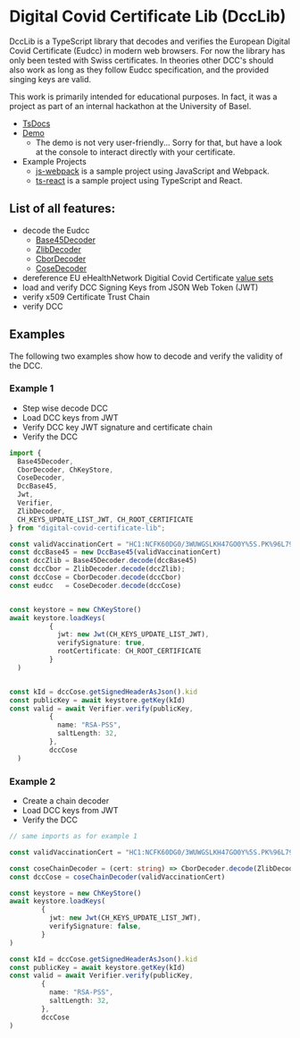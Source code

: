 # Digital Covid Certificate Lib (DccLib)

DccLib is a TypeScript library that decodes and verifies the European Digital Covid Certificate (Eudcc) in modern web
browsers. For now the library has only been tested with Swiss certificates. In theories other DCC's should also work as
long as they follow Eudcc specification, and the provided singing keys are valid.

This work is primarily intended for educational purposes. In fact, it was a project as part of an internal hackathon at
the University of Basel.

- [TsDocs](https://fuubi.github.io/digital-covid-certificate-lib/)
- [Demo](https://fuubi.github.io/digital-covid-certificate-lib/demo)
    - The demo is not very user-friendly... Sorry for that, but have a look at the console to interact directly with your certificate.
- Example Projects
  - [js-webpack](https://github.com/FUUbi/digital-covid-certificate-lib/tree/main/examples/js-webpack)
    is a sample project using JavaScript and Webpack.
  - [ts-react](https://github.com/FUUbi/digital-covid-certificate-lib/tree/main/examples/ts-react) 
    is a sample project using TypeScript and React.
    
    
## List of all features:

- decode the Eudcc 
    - [Base45Decoder](./src/decoder/Base45Decoder.ts)
    - [ZlibDecoder](./src/decoder/ZlibDecoder.ts)
    - [CborDecoder](./src/decoder/CborDecoder.ts)
    - [CoseDecoder](./src/decoder/CoseDecoder.ts)
- dereference EU eHealthNetwork Digitial Covid Certificate [value sets](https://github.com/ehn-dcc-development/ehn-dcc-valuesets)
- load and verify DCC Signing Keys from JSON Web Token (JWT)
- verify x509 Certificate Trust Chain
- verify DCC 

## Examples
The following two examples show how to decode and verify the validity of the DCC.

### Example 1
- Step wise decode DCC
- Load DCC keys from JWT
- Verify DCC key JWT signature and certificate chain 
- Verify the DCC 

```typescript
import {
  Base45Decoder,
  CborDecoder, ChKeyStore,
  CoseDecoder,
  DccBase45,
  Jwt,
  Verifier,
  ZlibDecoder,
  CH_KEYS_UPDATE_LIST_JWT, CH_ROOT_CERTIFICATE
} from "digital-covid-certificate-lib";

const validVaccinationCert = "HC1:NCFK60DG0/3WUWGSLKH47GO0Y%5S.PK%96L79CK-500XK0JCV496F3PYJ-982F3:OR2B8Y50.FK6ZK7:EDOLOPCO8F6%E3.DA%EOPC1G72A6YM86G7/F6/G80X6H%6946746T%6C46/96SF60R6FN8UPC0JCZ69FVCPD0LVC6JD846Y96C463W5307+EDG8F3I80/D6$CBECSUER:C2$NS346$C2%E9VC- CSUE145GB8JA5B$D% D3IA4W5646646-96:96.JCP9EJY8L/5M/5546.96SF63KC.SC4KCD3DX47B46IL6646H*6Z/ER2DD46JH8946JPCT3E5JDLA7$Q69464W51S6..DX%DZJC2/DYOA$$E5$C JC3/D9Z95LEZED1ECW.C8WE2OA3ZAGY8MPCG/DU2DRB8MTA8+9$PC5$CUZC$$5Y$5FBB*10GBH A81QK UV-$SOGD1APAB4$5UV C-EWB4T*6H%QV/DAP9L7J3Y4O/WVI5IW3672HO-HV16IW3JHV-FI%WJCPBI8QTE008I+FPR01MYFA6EBN2SR3H+4KH1M9RCIM2 VV15REG 516N93SS70RBUCH-RJM2JMULZ6*/HBBW7W7:S2BU7T6PRTMF4ALUNEXH3P7 LE0YF0TGE461PBK9TD68HDIT4AIFD9NH14V%GBCONJOV$KN  C+3U-IT$SE-A2V+9UO9WYRJ4HN+M/Z5W$QEDT/8C:88OQ4DXOBBIQ453863NPW0EJXG8$GH1T 38C*UI6T /FCDC%6VLNOA6W6BEYJJUH2Z-SOJO1D7JMALD8 $1%5B.GH$7AQOHZ:K3BNO1"
const dccBase45 = new DccBase45(validVaccinationCert)
const dccZlib = Base45Decoder.decode(dccBase45)
const dccCbor = ZlibDecoder.decode(dccZlib);
const dccCose = CborDecoder.decode(dccCbor)
const eudcc   = CoseDecoder.decode(dccCose)


const keystore = new ChKeyStore()
await keystore.loadKeys(
          {
            jwt: new Jwt(CH_KEYS_UPDATE_LIST_JWT),
            verifySignature: true,
            rootCertificate: CH_ROOT_CERTIFICATE
          }
  )


const kId = dccCose.getSignedHeaderAsJson().kid
const publicKey = await keystore.getKey(kId)
const valid = await Verifier.verify(publicKey,
          {
            name: "RSA-PSS",
            saltLength: 32, 
          },
          dccCose
  )
```

### Example 2
- Create a chain decoder
- Load DCC keys from JWT
- Verify the DCC

```typescript
// same imports as for example 1

const validVaccinationCert = "HC1:NCFK60DG0/3WUWGSLKH47GO0Y%5S.PK%96L79CK-500XK0JCV496F3PYJ-982F3:OR2B8Y50.FK6ZK7:EDOLOPCO8F6%E3.DA%EOPC1G72A6YM86G7/F6/G80X6H%6946746T%6C46/96SF60R6FN8UPC0JCZ69FVCPD0LVC6JD846Y96C463W5307+EDG8F3I80/D6$CBECSUER:C2$NS346$C2%E9VC- CSUE145GB8JA5B$D% D3IA4W5646646-96:96.JCP9EJY8L/5M/5546.96SF63KC.SC4KCD3DX47B46IL6646H*6Z/ER2DD46JH8946JPCT3E5JDLA7$Q69464W51S6..DX%DZJC2/DYOA$$E5$C JC3/D9Z95LEZED1ECW.C8WE2OA3ZAGY8MPCG/DU2DRB8MTA8+9$PC5$CUZC$$5Y$5FBB*10GBH A81QK UV-$SOGD1APAB4$5UV C-EWB4T*6H%QV/DAP9L7J3Y4O/WVI5IW3672HO-HV16IW3JHV-FI%WJCPBI8QTE008I+FPR01MYFA6EBN2SR3H+4KH1M9RCIM2 VV15REG 516N93SS70RBUCH-RJM2JMULZ6*/HBBW7W7:S2BU7T6PRTMF4ALUNEXH3P7 LE0YF0TGE461PBK9TD68HDIT4AIFD9NH14V%GBCONJOV$KN  C+3U-IT$SE-A2V+9UO9WYRJ4HN+M/Z5W$QEDT/8C:88OQ4DXOBBIQ453863NPW0EJXG8$GH1T 38C*UI6T /FCDC%6VLNOA6W6BEYJJUH2Z-SOJO1D7JMALD8 $1%5B.GH$7AQOHZ:K3BNO1"

const coseChainDecoder = (cert: string) => CborDecoder.decode(ZlibDecoder.decode(Base45Decoder.decode(new DccBase45(cert))))
const dccCose = coseChainDecoder(validVaccinationCert)

const keystore = new ChKeyStore()
await keystore.loadKeys(
        {
          jwt: new Jwt(CH_KEYS_UPDATE_LIST_JWT),
          verifySignature: false,
        }
)

const kId = dccCose.getSignedHeaderAsJson().kid
const publicKey = await keystore.getKey(kId)
const valid = await Verifier.verify(publicKey,
        {
          name: "RSA-PSS",
          saltLength: 32,
        },
        dccCose
)
```

